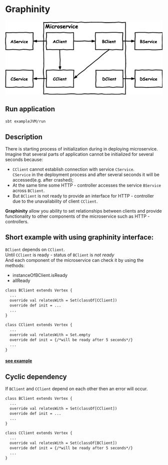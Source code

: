 # Graphinity

![graphinity](/img/example.png)

## Run application

`sbt exampleJVM/run`

## Description

There is starting process of initialization during in deploying microservice.</br>
Imagine that several parts of application cannot be initialized for several seconds because:

- `CClient` cannot establish connection with service `CService`.</br>
`CService` in the deployment process and after several seconds it will be accessed(e.g. after crashed);
- At the same time some HTTP - controller accesses the service `BService` across `BClient`.
- But `BClient` is not ready to provide an interface for HTTP - controller due to the unavailability of client `CClient`.

**Graphinity** allow you ability to set relationships between clients and provide functionality to other components of the microservice such as HTTP - controllers.

## Short example with using **graphinity** interface:

`BClient` depends on `CClient`.</br>
Until `CClient` is ready - status of `BClient` is *not ready*</br>
And each component of the microservice can check it by using the methods:

- instanceOfBClient.isReady
- allReady

```
class BClient extends Vertex {
  ...        
  override val relatesWith = Set(classOf[CClient])
  override def init = ...
  ...
}
```

```
class CClient extends Vertex {
  ...        
  override val relatesWith = Set.empty
  override def init = {/*will be ready after 5 seconds*/}
  ...
}
```

#### [see example](https://github.com/korotinm/graphinity/blob/master/example/src/main/scala/graphinity/example/Example.scala)

## Cyclic dependency

If `BClient` and `CClient` depend on each other then an error will occur.

```
class BClient extends Vertex {
  ...        
  override val relatesWith = Set(classOf[CClient])
  override def init = ...
  ...
}
```

```
class CClient extends Vertex {
  ...        
  override val relatesWith = Set(classOf[BClient])
  override def init = {/*will be ready after 5 seconds*/}
  ...
}
```